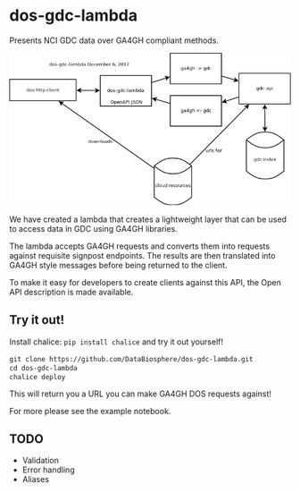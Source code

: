 # dos-gdc-lambda

Presents NCI GDC data over GA4GH compliant methods.

<img src="https://raw.githubusercontent.com/DataBiosphere/dos-gdc-lambda/master/diagram.png" />

We have created a lambda that creates a lightweight layer that can be used to access data in GDC using GA4GH libraries.

The lambda accepts GA4GH requests and converts them into requests against requisite signpost endpoints. The results are then translated into GA4GH style messages before being returned to the client.

To make it easy for developers to create clients against this API, the Open API description is made available.

## Try it out!

Install chalice: `pip install chalice` and try it out yourself!

```
git clone https://github.com/DataBiosphere/dos-gdc-lambda.git
cd dos-gdc-lambda
chalice deploy
```


This will return you a URL you can make GA4GH DOS requests against!

For more please see the example notebook.

## TODO

* Validation
* Error handling
* Aliases

